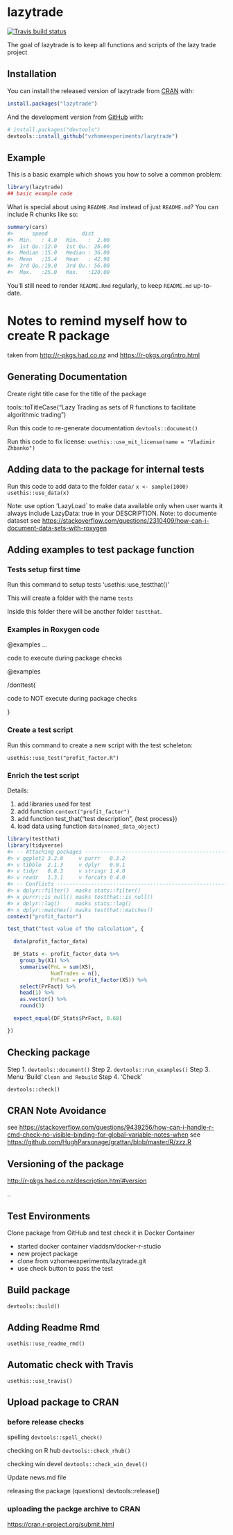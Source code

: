 
<!-- README.md is generated from README.Rmd. Please edit that file -->

# lazytrade

<!-- badges: start -->

[![Travis build
status](https://travis-ci.org/vzhomeexperiments/lazytrade.svg?branch=master)](https://travis-ci.org/vzhomeexperiments/lazytrade)
<!-- badges: end -->

The goal of lazytrade is to keep all functions and scripts of the lazy
trade project

## Installation

You can install the released version of lazytrade from
[CRAN](https://CRAN.R-project.org) with:

``` r
install.packages("lazytrade")
```

And the development version from [GitHub](https://github.com/) with:

``` r
# install.packages("devtools")
devtools::install_github("vzhomeexperiments/lazytrade")
```

## Example

This is a basic example which shows you how to solve a common problem:

``` r
library(lazytrade)
## basic example code
```

What is special about using `README.Rmd` instead of just `README.md`?
You can include R chunks like so:

``` r
summary(cars)
#>      speed           dist       
#>  Min.   : 4.0   Min.   :  2.00  
#>  1st Qu.:12.0   1st Qu.: 26.00  
#>  Median :15.0   Median : 36.00  
#>  Mean   :15.4   Mean   : 42.98  
#>  3rd Qu.:19.0   3rd Qu.: 56.00  
#>  Max.   :25.0   Max.   :120.00
```

You’ll still need to render `README.Rmd` regularly, to keep `README.md`
up-to-date.

# Notes to remind myself how to create R package

taken from <http://r-pkgs.had.co.nz> and <https://r-pkgs.org/intro.html>

## Generating Documentation

Create right title case for the title of the package

tools::toTitleCase(“Lazy Trading as sets of R functions to facilitate
algorithmic trading”)

Run this code to re-generate documentation `devtools::document()`

Run this code to fix license: `usethis::use_mit_license(name = "Vladimir
Zhbanko")`

## Adding data to the package for internal tests

Run this code to add data to the folder `data/` `x <- sample(1000)`
`usethis::use_data(x)`

Note: use option ’LazyLoad\` to make data available only when user wants
it always include LazyData: true in your DESCRIPTION. Note: to documente
dataset see
<https://stackoverflow.com/questions/2310409/how-can-i-document-data-sets-with-roxygen>

## Adding examples to test package function

### Tests setup first time

Run this command to setup tests ‘usethis::use\_testthat()’

This will create a folder with the name `tests`

Inside this folder there will be another folder `testthat`.

### Examples in Roxygen code

@examples …

code to execute during package checks

@examples

/donttest{

code to NOT execute during package checks

}

### Create a test script

Run this command to create a new script with the test scheleton:

`usethis::use_test("profit_factor.R")`

### Enrich the test script

Details:

1.  add libraries used for test
2.  add function `context("profit_factor")`
3.  add function test\_that(“test description”, {test process})
4.  load data using function `data(named_data_object)`

<!-- end list -->

``` r
library(testthat)
library(tidyverse)
#> -- Attaching packages ------------------------------------------------------------------------------------------------- tidyverse 1.2.1 --
#> v ggplot2 3.2.0     v purrr   0.3.2
#> v tibble  2.1.3     v dplyr   0.8.1
#> v tidyr   0.8.3     v stringr 1.4.0
#> v readr   1.3.1     v forcats 0.4.0
#> -- Conflicts ---------------------------------------------------------------------------------------------------- tidyverse_conflicts() --
#> x dplyr::filter()  masks stats::filter()
#> x purrr::is_null() masks testthat::is_null()
#> x dplyr::lag()     masks stats::lag()
#> x dplyr::matches() masks testthat::matches()
context("profit_factor")

test_that("test value of the calculation", {

  data(profit_factor_data)

  DF_Stats <- profit_factor_data %>%
    group_by(X1) %>%
    summarise(PnL = sum(X5),
              NumTrades = n(),
              PrFact = profit_factor(X5)) %>%
    select(PrFact) %>%
    head(1) %>%
    as.vector() %>%
    round(3)

  expect_equal(DF_Stats$PrFact, 0.68)

})
```

## Checking package

Step 1. `devtools::document()` Step 2. `devtools::run_examples()` Step
3. Menu ‘Build’ `Clean and Rebuild` Step 4. ‘Check’

`devtools::check()`

## CRAN Note Avoidance

see
<https://stackoverflow.com/questions/9439256/how-can-i-handle-r-cmd-check-no-visible-binding-for-global-variable-notes-when>
see <https://github.com/HughParsonage/grattan/blob/master/R/zzz.R>

## Versioning of the package

<http://r-pkgs.had.co.nz/description.html#version>

<major>.<minor>.<patch>

## Test Environments

Clone package from GitHub and test check it in Docker Container

  - started docker container vladdsm/docker-r-studio
  - new project package
  - clone from vzhomeexperiments/lazytrade.git
  - use check button to pass the test

## Build package

`devtools::build()`

## Adding Readme Rmd

`usethis::use_readme_rmd()`

## Automatic check with Travis

`usethis::use_travis()`

## Upload package to CRAN

### before release checks

spelling `devtools::spell_check()`

checking on R hub `devtools::check_rhub()`

checking win devel `devtools::check_win_devel()`

Update news.md file

releasing the package (questions) devtools::release()

### uploading the packge archive to CRAN

<https://cran.r-project.org/submit.html>
